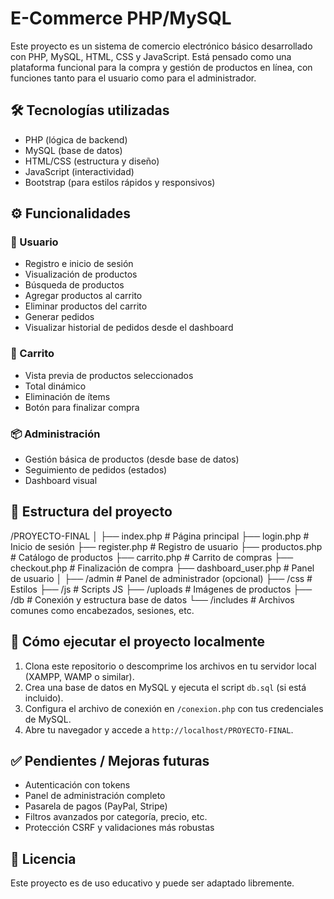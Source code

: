 # E-Commerce PHP/MySQL

Este proyecto es un sistema de comercio electrónico básico desarrollado con PHP, MySQL, HTML, CSS y JavaScript. Está pensado como una plataforma funcional para la compra y gestión de productos en línea, con funciones tanto para el usuario como para el administrador.

## 🛠️ Tecnologías utilizadas

- PHP (lógica de backend)
- MySQL (base de datos)
- HTML/CSS (estructura y diseño)
- JavaScript (interactividad)
- Bootstrap (para estilos rápidos y responsivos)

## ⚙️ Funcionalidades

### 👤 Usuario
- Registro e inicio de sesión
- Visualización de productos
- Búsqueda de productos
- Agregar productos al carrito
- Eliminar productos del carrito
- Generar pedidos
- Visualizar historial de pedidos desde el dashboard

### 🛒 Carrito
- Vista previa de productos seleccionados
- Total dinámico
- Eliminación de ítems
- Botón para finalizar compra

### 📦 Administración
- Gestión básica de productos (desde base de datos)
- Seguimiento de pedidos (estados)
- Dashboard visual

## 📁 Estructura del proyecto
/PROYECTO-FINAL
│
├── index.php # Página principal
├── login.php # Inicio de sesión
├── register.php # Registro de usuario
├── productos.php # Catálogo de productos
├── carrito.php # Carrito de compras
├── checkout.php # Finalización de compra
├── dashboard_user.php # Panel de usuario
│
├── /admin # Panel de administrador (opcional)
├── /css # Estilos
├── /js # Scripts JS
├── /uploads # Imágenes de productos
├── /db # Conexión y estructura base de datos
└── /includes # Archivos comunes como encabezados, sesiones, etc.




## 🧪 Cómo ejecutar el proyecto localmente

1. Clona este repositorio o descomprime los archivos en tu servidor local (XAMPP, WAMP o similar).
2. Crea una base de datos en MySQL y ejecuta el script `db.sql` (si está incluido).
3. Configura el archivo de conexión en `/conexion.php` con tus credenciales de MySQL.
4. Abre tu navegador y accede a `http://localhost/PROYECTO-FINAL`.

## ✅ Pendientes / Mejoras futuras

- Autenticación con tokens
- Panel de administración completo
- Pasarela de pagos (PayPal, Stripe)
- Filtros avanzados por categoría, precio, etc.
- Protección CSRF y validaciones más robustas

## 📄 Licencia

Este proyecto es de uso educativo y puede ser adaptado libremente.
